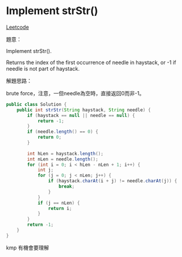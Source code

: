 # Implement strStr()

[Leetcode](https://leetcode.com/problems/implement-strstr/)

題意：

Implement strStr().

Returns the index of the first occurrence of needle in haystack, or -1 if needle is not part of haystack.

解題思路：

brute force，注意，一但needle為空時，直接返回0而非-1。

```java
public class Solution {
    public int strStr(String haystack, String needle) {
        if (haystack == null || needle == null) {
            return -1;
        }
        if (needle.length() == 0) {
            return 0;
        }
        
        int hLen = haystack.length();
        int nLen = needle.length();
        for (int i = 0; i < hLen - nLen + 1; i++) {
            int j;
            for (j = 0; j < nLen; j++) {
                if (haystack.charAt(i + j) != needle.charAt(j)) {
                    break;
                }
            }
            if (j == nLen) {
                return i;
            }
        }
        return -1;
    }
}
```

kmp 有機會要理解